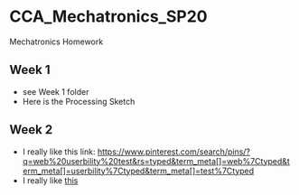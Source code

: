 # CCA_Mechatronics_SP20
Mechatronics Homework


## Week 1
- see Week 1 folder
 - Here is the Processing Sketch
 
 ## Week 2
 - I really like this link: https://www.pinterest.com/search/pins/?q=web%20userbility%20test&rs=typed&term_meta[]=web%7Ctyped&term_meta[]=userbility%7Ctyped&term_meta[]=test%7Ctyped
 - I really like [this](https://www.pinterest.com/search/pins/?q=web%20userbility%20test&rs=typed&term_meta[]=web%7Ctyped&term_meta[]=userbility%7Ctyped&term_meta[]=test%7Ctyped)
 
